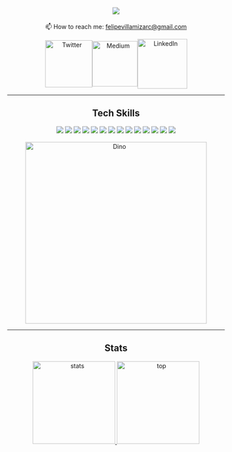 <div align=center>
  
  # <img src="http://readme-typing-svg.herokuapp.com/?size=30&color=FBD1D1&center=true&vCenter=true&lines=%3Ewhoami;I'm+Felipe" />
  
  📫 How to reach me: felipevillamizarc@gmail.com 

  <p> <a href="https://twitter.com/felipevcc_" target="_blank"><img alt="Twitter" width=109 align=center src="https://img.shields.io/badge/twitter-%231DA1F2.svg?&style=for-the-badge&logo=twitter&logoColor=white" /></a><a href="https://medium.com/@felipevcc" target="_blank"><img width=105 align=center alt="Medium" src="https://img.shields.io/badge/medium-%2312100E.svg?&style=for-the-badge&logo=medium&logoColor=white" /></a><a href="https://www.linkedin.com/in/felipevc" target="_blank"><img width=115 align=center alt="LinkedIn" src="https://img.shields.io/badge/linkedin-%230077B5.svg?&style=for-the-badge&logo=linkedin&logoColor=white" /></a> 
</p>
  <hr>
 
  ## Tech Skills 

  <img src="https://img.shields.io/badge/-Python-98b982?style=for-the-badge&logo=python&logoColor=98b982&labelColor=282828">
  <img src="https://img.shields.io/badge/-Flask-303439?style=for-the-badge&logo=flask&logoColor=dadada&labelColor=282828">
  <img src="https://img.shields.io/badge/-C-979DAC?style=for-the-badge&logo=c&logoColor=979DAC&labelColor=282828">
  <img src="https://img.shields.io/badge/-Js-F5F095?style=for-the-badge&logo=Javascript&logoColor=F5F095&labelColor=282828">
  <img src="https://img.shields.io/badge/-MySQL-338DBF?style=for-the-badge&logo=mysql&logoColor=338DBF&labelColor=282828">
  <img src="https://img.shields.io/badge/-HTML-E49C55?style=for-the-badge&logo=html5&logoColor=E49C55&labelColor=282828">
  <img src="https://img.shields.io/badge/-CSS-4DA2D1?style=for-the-badge&logo=css3&logoColor=4DA2D1&labelColor=282828">
  <img src="https://img.shields.io/badge/-Json-303439?style=for-the-badge&logo=json&logoColor=B6B6B6&labelColor=282828">
  <img src="https://img.shields.io/badge/-GIT-C46339?style=for-the-badge&logo=git&logoColor=C46339&labelColor=282828">
  <img src="https://img.shields.io/badge/-GITHUB-949DA5?style=for-the-badge&logo=github&logoColor=949DA5&labelColor=282828">
  <img src="https://img.shields.io/badge/-linux-9E9E9E?style=for-the-badge&logo=linux&logoColor=9E9E9E&labelColor=282828">
  <img src="https://img.shields.io/badge/-term-78AF78?style=for-the-badge&logo=GNU%20Bash&logoColor=78AF78&labelColor=282828">
  <img src="https://img.shields.io/badge/-vim/nvim-4F9B4A?style=for-the-badge&logo=vim&logoColor=4F9B4A&labelColor=282828">
  <img src="https://img.shields.io/badge/-vscode-518CB8?style=for-the-badge&logo=visual%20studio%20code&logoColor=518CB8&labelColor=282828">
  <br><br>
  <img alt="Dino" width="420" src="https://i.imgur.com/mWcyyn7.gif"><br>
  <hr>

  ## Stats

  <a href="https://github.com/felipevcc">
    <img height="191" src="https://github-readme-stats.vercel.app/api?username=felipevcc&show_icons=true&bg_color=282A36&text_color=D9E0EE&icon_color=FBD1D1&title_color=FBD1D1&border_color=676871" alt="stats" />
    <img height="191" src="https://github-readme-stats.vercel.app/api/top-langs?username=felipevcc&show_icons=true&locale=en&layout=compact&bg_color=282A36&text_color=D9E0EE&title_color=FBD1D1&border_color=676871&langs_count=7" alt="top" />
    <!--<img height="295" src="https://activity-graph.herokuapp.com/graph?username=felipevcc&hide_border=false&bg_color=282A36&color=FBD1D1&line=FBD1D1&point=A29EC5" alt="graph" /> -->
  </a>
</div>
